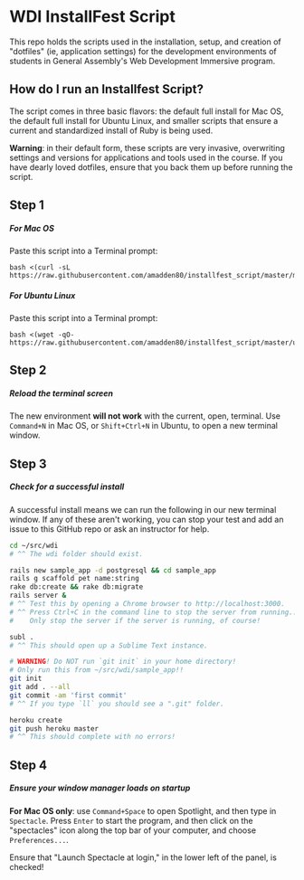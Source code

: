 # WDI InstallFest Script

This repo holds the scripts used in the installation, setup, and creation of "dotfiles" (ie, application settings) for the development environments of students in General Assembly's Web Development Immersive program.

## How do I run an Installfest Script?

The script comes in three basic flavors: the default full install for Mac OS, the default full install for Ubuntu Linux, and smaller scripts that ensure a current and standardized install of Ruby is being used.

**Warning**: in their default form, these scripts are very invasive, overwriting settings and versions for applications and tools used in the course. If you have dearly loved dotfiles, ensure that you back them up before running the script.

## Step 1

##### For Mac OS

Paste this script into a Terminal prompt:

```
bash <(curl -sL https://raw.githubusercontent.com/amadden80/installfest_script/master/mac)
```


##### For Ubuntu Linux

Paste this script into a Terminal prompt:

```
bash <(wget -qO- https://raw.githubusercontent.com/amadden80/installfest_script/master/ubuntu)
```
## Step 2

##### Reload the terminal screen

The new environment **will not work** with the current, open, terminal. Use `Command+N` in Mac OS, or `Shift+Ctrl+N` in Ubuntu, to open a new terminal window.

## Step 3

##### Check for a successful install

A successful install means we can run the following in our new terminal window. If any of these aren't working, you can stop your test and add an issue to this GitHub repo or ask an instructor for help.

```bash
cd ~/src/wdi
# ^^ The wdi folder should exist.

rails new sample_app -d postgresql && cd sample_app
rails g scaffold pet name:string
rake db:create && rake db:migrate
rails server &
# ^^ Test this by opening a Chrome browser to http://localhost:3000.
# ^^ Press Ctrl+C in the command line to stop the server from running...
#    Only stop the server if the server is running, of course!

subl .
# ^^ This should open up a Sublime Text instance.

# WARNING! Do NOT run `git init` in your home directory!
# Only run this from ~/src/wdi/sample_app!!
git init
git add . --all
git commit -am 'first commit'
# ^^ If you type `ll` you should see a ".git" folder.

heroku create
git push heroku master
# ^^ This should complete with no errors!
```
## Step 4

##### Ensure your window manager loads on startup

**For Mac OS only**: use `Command+Space` to open Spotlight, and then type in `Spectacle`. Press `Enter` to start the program, and then click on the "spectacles" icon along the top bar of your computer, and choose `Preferences...`.

Ensure that "Launch Spectacle at login," in the lower left of the panel, is checked!
